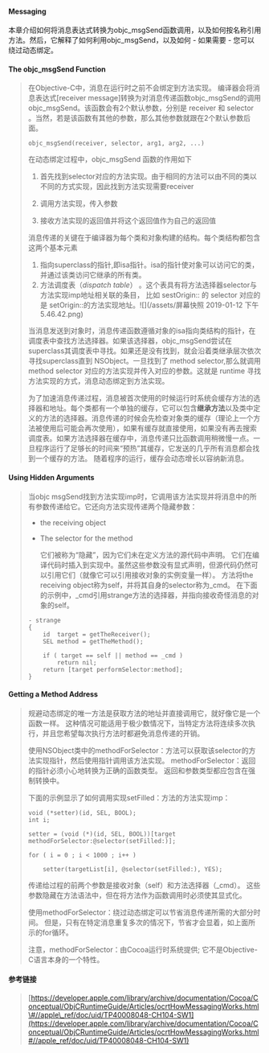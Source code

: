 #### Messaging

本章介绍如何将消息表达式转换为objc\_msgSend函数调用，以及如何按名称引用方法。然后，它解释了如何利用objc\_msgSend，以及如何 - 如果需要 - 您可以绕过动态绑定。

#### The objc\_msgSend Function

> 在Objective-C中，消息在运行时之前不会绑定到方法实现。 编译器会将消息表达式\[receiver message\]转换为对消息传递函数objc\_msgSend的调用objc\_msgSend。该函数会有2个默认参数，分别是 receiver 和 selector 。当然，若是该函数有其他的参数，那么其他参数就跟在2个默认参数后面。
>
> ```
> objc_msgSend(receiver, selector, arg1, arg2, ...)
> ```
>
> 在动态绑定过程中，objc\_msgSend 函数的作用如下
>
> 1. 首先找到selector对应的方法实现。由于相同的方法可以由不同的类以不同的方式实现，因此找到方法实现需要receiver
>
> 2. 调用方法实现，传入参数
>
> 3. 接收方法实现的返回值并将这个返回值作为自己的返回值
>
> 消息传递的关键在于编译器为每个类和对象构建的结构。每个类结构都包含这两个基本元素
>
> 1. 指向superclass的指针,即isa指针。isa的指针使对象可以访问它的类，并通过该类访问它继承的所有类。
> 2. 方法调度表（_dispatch table_） 。这个表具有将方法选择器selector与方法实现imp地址相关联的条目， 比如 sestOrigin:: 的 selector 对应的是 setOrigin::的方法实现地址。![](/assets/屏幕快照 2019-01-12 下午5.46.42.png)
>
> 当消息发送到对象时，消息传递函数遵循对象的isa指向类结构的指针，在调度表中查找方法选择器。如果该选择器，objc\_msgSend尝试在superclass其调度表中寻找。如果还是没有找到，就会沿着类继承层次依次寻找superclass直到 NSObject。一旦找到了 method selector,那么就调用 method selector 对应的方法实现并传入对应的参数。这就是 runtime 寻找方法实现的方式，消息动态绑定到方法实现。
>
> 为了加速消息传递过程，消息被首次使用的时候运行时系统会缓存方法的选择器和地址。每个类都有一个单独的缓存，它可以包含**继承方法**以及类中定义的方法的选择器。消息传递的时候会先检查对象类的缓存（理论上一个方法被使用后可能会再次使用），如果有缓存就直接使用，如果没有再去搜索调度表。如果方法选择器在缓存中，消息传递只比函数调用稍微慢一点。一旦程序运行了足够长的时间来“预热”其缓存，它发送的几乎所有消息都会找到一个缓存的方法。 随着程序的运行，缓存会动态增长以容纳新消息。

#### Using Hidden Arguments

> 当objc msgSend找到方法实现imp时，它调用该方法实现并将消息中的所有参数传递给它。它还向方法实现传递两个隐藏参数：
>
> * the receiving object
>
> * The selector for the method
>
>   它们被称为“隐藏”，因为它们未在定义方法的源代码中声明。 它们在编译代码时插入到实现中。虽然这些参数没有显式声明，但源代码仍然可以引用它们（就像它可以引用接收对象的实例变量一样）。 方法将the receiving object称为self，并将其自身的selector称为\_cmd。 在下面的示例中，\_cmd引用strange方法的选择器，并指向接收奇怪消息的对象的self。
>
> ```
> - strange
> {
>     id  target = getTheReceiver();
>     SEL method = getTheMethod();
>  
>     if ( target == self || method == _cmd )
>         return nil;
>     return [target performSelector:method];
> }
> ```

#### Getting a Method Address

> 规避动态绑定的唯一方法是获取方法的地址并直接调用它，就好像它是一个函数一样。 这种情况可能适用于极少数情况下，当特定方法将连续多次执行，并且您希望每次执行方法时都避免消息传递的开销。
>
> 使用NSObject类中的methodForSelector：方法可以获取该selector的方法实现指针，然后使用指针调用该方法实现。 methodForSelector：返回的指针必须小心地转换为正确的函数类型。 返回和参数类型都应包含在强制转换中。
>
> 下面的示例显示了如何调用实现setFilled：方法的方法实现imp：
>
> ```
> void (*setter)(id, SEL, BOOL); 
> int i;
>
> setter = (void (*)(id, SEL, BOOL))[target methodForSelector:@selector(setFilled:)];
>
> for ( i = 0 ; i < 1000 ; i++ )
>
>     setter(targetList[i], @selector(setFilled:), YES);
> ```
>
> 传递给过程的前两个参数是接收对象（self）和方法选择器（\_cmd）。 这些参数隐藏在方法语法中，但在将方法作为函数调用时必须使其显式化。
>
> 使用methodForSelector：绕过动态绑定可以节省消息传递所需的大部分时间。 但是，只有在特定消息重复多次的情况下，节省才会显着，如上面所示的for循环。
>
> 注意，methodForSelector：由Cocoa运行时系统提供; 它不是Objective-C语言本身的一个特性。

#### 参考链接

> [https://developer.apple.com/library/archive/documentation/Cocoa/Conceptual/ObjCRuntimeGuide/Articles/ocrtHowMessagingWorks.html\#//apple\_ref/doc/uid/TP40008048-CH104-SW1](https://developer.apple.com/library/archive/documentation/Cocoa/Conceptual/ObjCRuntimeGuide/Articles/ocrtHowMessagingWorks.html#//apple_ref/doc/uid/TP40008048-CH104-SW1)

#### 



